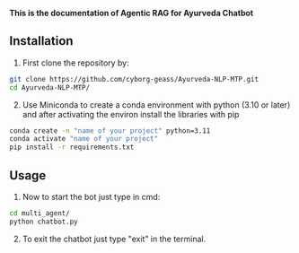**This is the documentation of Agentic RAG for Ayurveda Chatbot**

## Installation
1. First clone the repository by:
```bash
git clone https://github.com/cyborg-geass/Ayurveda-NLP-MTP.git
cd Ayurveda-NLP-MTP/
```
2. Use Miniconda to create a conda environment with python (3.10 or later) and after activating the environ install the libraries with pip

```bash
conda create -n "name of your project" python=3.11
conda activate "name of your project"
pip install -r requirements.txt
```

## Usage
1. Now to start the bot just type in cmd:
```bash
cd multi_agent/
python chatbot.py
```
2. To exit the chatbot just type "exit" in the terminal.
